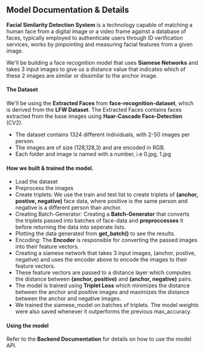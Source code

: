 ## Model Documentation & Details

**Facial Similarity Detection System** is a technology capable of matching a human face from a digital image or a video frame against a database of faces, typically employed to authenticate users through ID verification services, works by pinpointing and measuring facial features from a given image.

We'll be building a face recognition model that uses **Siamese Networks** and takes 3 input images to give us a distance value that indicates which of these 2 images are similar or dissimilar to the anchor image.

#### **The Dataset**

We'll be using the **Extracted Faces** from **face-recognition-dataset**, which is derived from the **LFW Dataset**.
The Extracted Faces contains faces extracted from the base images using **Haar-Cascade Face-Detection** (CV2).

- The dataset contains 1324 different individuals, with 2-50 images per person.
- The images are of size (128,128,3) and are encoded in RGB.
- Each folder and image is named with a number, i.e 0.jpg, 1.jpg

#### How we built & trained the model.

- Load the dataset
- Preprocess the images
- Create triplets: We use the train and test list to create triplets of **(anchor, postive, negative)** face data, where positive is the same person and negative is a different person than anchor.
- Creating Batch-Generator: Creating a **Batch-Generator** that converts the triplets passed into batches of face-data and **preproccesses** it before returning the data into seperate lists.
- Plotting the data generated from **get_batch()** to see the results.
- Encoding: The **Encoder** is responsible for converting the passed images into their feature vectors.
- Creating a siamese network that takes 3 input images, (anchor, postive, negative) and uses the encoder above to encode the images to their feature vectors.
- These feature vectors are passed to a distance layer which computes the distance between **(anchor, positive)** and **(anchor, negative)** pairs.
- The model is trained using **Triplet Loss** which minimizes the distance between the anchor and positive images and maximizes the distance between the anchor and negative images.
- We trained the siamese_model on batches of triplets. The model weights were also saved whenever it outperforms the previous max_accuracy.

#### Using the model

Refer to the **Backend Documentation** for details on how to use the model API.
